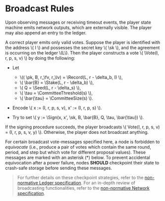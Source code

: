 $$
\newcommand \pk {\mathrm{pk}}
\newcommand \sk {\mathrm{sk}}
\newcommand \Vote {\mathrm{Vote}}
\newcommand \fv {\text{first}}
\newcommand \Record {\mathrm{Record}}
\newcommand \lv {\text{last}}
\newcommand \Stake {\mathrm{Stake}}
\newcommand \Seed {\mathrm{Seed}}
\newcommand \CommitteeThreshold {\mathrm{CommitteeThreshold}}
\newcommand \CommitteeSize {\mathrm{CommitteeSize}}
\newcommand \Sign {\mathrm{Sign}}
$$

# Broadcast Rules

Upon observing messages or receiving timeout events, the player state
machine emits network outputs, which are externally visible. The
player may also append an entry to the ledger.

A correct player emits only valid votes. Suppose the player is
identified with the address \\( I \\) and possesses the secret key \\( \sk \\),
and the agreement is occurring on the ledger \\(L\\). Then the player
constructs a vote \\( \Vote(I, r, p, s, v) \\) by doing the following:

- Let
  - \\(( \pk, B, r_\fv, r_\lv) = \Record(L, r - \delta_b, I) \\),
  - \\( \bar{B} = \Stake(L, r - \delta_b) \\),
  - \\( Q = \Seed(L, r - \delta_s) \\),
  - \\( \tau = \CommitteeThreshold(s) \\),
  - \\( \bar{\tau} = \CommitteeSize(s) \\).

- Encode \\( x := (I, r, p, s, v), x' := (I, r, p, s) \\).

- Try to set \\( y := \Sign(x, x', \sk, B, \bar{B}, Q, \tau, \bar{\tau}) \\).

If the signing procedure succeeds, the player broadcasts
\\( Vote(I, r, p, s, v) = (I, r, p, s, v, y) \\). Otherwise, the player
does not broadcast anything.

For certain broadcast vote-messages specified here, a node is
forbidden to _equivocate_ (i.e., produce a pair of votes which contain
the same round, period, and step but which vote for different proposal
values). These messages are marked with an asterisk (*) below. To
prevent accidental equivocation after a power failure, nodes **SHOULD**
checkpoint their state to crash-safe storage before sending these
messages.

> For further details on these checkpoint strategies, refer to the
> [non-normative Ledger specification](../ledger/ledger-nn.md). For an in-depth
> review of broadcasting functionalities, refer to the [non-normative Network specification](../network/network-overview.md).
